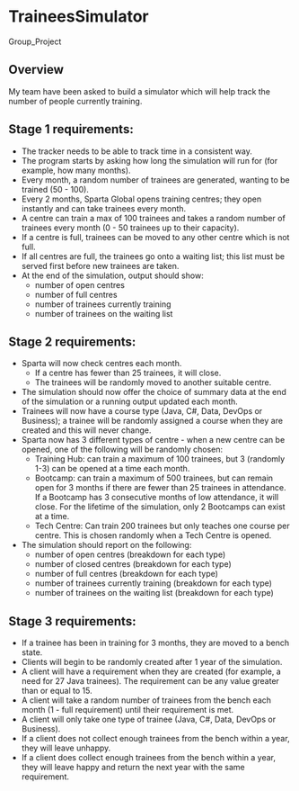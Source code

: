 # TraineesSimulator
Group_Project

## Overview

My team have been asked to build a simulator which will help track the number of people currently training.

## Stage 1 requirements:

- The tracker needs to be able to track time in a consistent way.
- The program starts by asking how long the simulation will run for (for example, how many months).
- Every month, a random number of trainees are generated, wanting to be trained (50 - 100).
- Every 2 months, Sparta Global opens training centres; they open instantly and can take trainees every month.
- A centre can train a max of 100 trainees and takes a random number of trainees every month (0 - 50 trainees up to their capacity).
- If a centre is full, trainees can be moved to any other centre which is not full.
- If all centres are full, the trainees go onto a waiting list; this list must be served first before new trainees are taken.
- At the end of the simulation, output should show:
	- number of open centres
	- number of full centres
	- number of trainees currently training
	- number of trainees on the waiting list

## Stage 2 requirements:
- Sparta will now check centres each month.
	- If a centre has fewer than 25 trainees, it will close.
	- The trainees will be randomly moved to another suitable centre.
- The simulation should now offer the choice of summary data at the end of the simulation or a running output updated each month.
- Trainees will now have a course type (Java, C#, Data, DevOps or Business); a trainee will be randomly assigned a course when they are created and this will never change.
- Sparta now has 3 different types of centre - when a new centre can be opened, one of the following will be randomly chosen:
	- Training Hub: can train a maximum of 100 trainees, but 3 (randomly 1-3) can be opened at a time each month.
	- Bootcamp: can train a maximum of 500 trainees, but can remain open for 3 months if there are fewer than 25 trainees in attendance. If a Bootcamp has 3 consecutive months of low attendance, it will close. For the lifetime of the simulation, only 2 Bootcamps can exist at a time.
	- Tech Centre: Can train 200 trainees but only teaches one course per centre. This is chosen randomly when a Tech Centre is opened.
- The simulation should report on the following:
	- number of open centres (breakdown for each type)
	- number of closed centres (breakdown for each type)
	- number of full centres (breakdown for each type)
	- number of trainees currently training (breakdown for each type)
	- number of trainees on the waiting list (breakdown for each type)

## Stage 3 requirements:
- If a trainee has been in training for 3 months, they are moved to a bench state.
- Clients will begin to be randomly created after 1 year of the simulation.
- A client will have a requirement when they are created (for example, a need for 27 Java trainees). The requirement can be any value greater than or equal to 15.
- A client will take a random number of trainees from the bench each month (1 - full requirement) until their requirement is met.
- A client will only take one type of trainee (Java, C#, Data, DevOps or Business).
- If a client does not collect enough trainees from the bench within a year, they will leave unhappy.
- If a client does collect enough trainees from the bench within a year, they will leave happy and return the next year with the same requirement.
